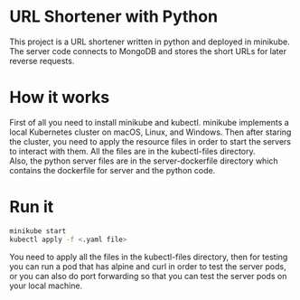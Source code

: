 # URL Shortener with Python
This project is a URL shortener written in python and deployed in minikube.  
The server code connects to MongoDB and stores the short URLs for later reverse requests.  
# How it works
First of all you need to install minikube and kubectl. minikube implements a local Kubernetes cluster on macOS, Linux, and Windows. Then after staring the cluster, you need to apply the resource files in order to start the servers to interact with them. All the files are in the kubectl-files directory.  
Also, the python server files are in the server-dockerfile directory which contains the dockerfile for server and the python code.  
# Run it
```sh
minikube start
kubectl apply -f <.yaml file>
```
You need to apply all the files in the kubectl-files directory, then for testing you can run a pod that has alpine and curl in order to test the server pods, or you can also do port forwarding so that you can test the server pods on your local machine.  
